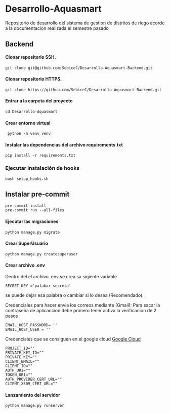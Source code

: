 
# Desarrollo-Aquasmart
Repositorio de desarrollo del sistema de gestion de distritos de riego acorde a la documentacion realizada el semestre pasado
## Backend

#### Clonar repositorio SSH.

    git clone git@github.com:SebiceC/Desarrollo-Aquasmart-Backend.git

#### Clonar repositorio HTTPS.

    git clone https://github.com/SebiceC/Desarrollo-Aquasmart-Backend.git

#### Entrar a la carpeta del proyecto

    cd Desarrollo-Aquasmart

#### Crear entorno virtual   

     python -m venv venv

#### Instalar las dependencias del archivo requirements.txt

    pip install -r requirements.txt


### Ejecutar instalación de hooks

    bash setup_hooks.sh


## Instalar pre-commit
    pre-commit install
    pre-commit run --all-files


#### Ejecutar las migraciones

    python manage.py migrate

#### Crear SuperUsuario

    python manage.py createsuperuser

#### Crear archivo .env
Dentro del el archivo .env se crea sa sigiente variable

    SECRET_KEY ='palabar secreta'

se puede dejar esa palabra o cambiar si lo desea (Recomendado).

Credenciales para hacer envia los correos mediante (Gmail):
Para sacar la contraseña de aplicaccion debe primero tener activa la verificacion de 2 pasos

    EMAIL_HOST_PASSWORD= ''
    EMAIL_HOST_USER = ''

Credenciales que se consiguen en el google cloud
[Google Cloud](https://console.cloud.google.com/projectselector2/iam-admin/)

    PROJECT_ID=""
    PRIVATE_KEY_ID=""
    PRIVATE_KEY=""
    CLIENT_EMAIL=""
    CLIENT_ID=""
    AUTH_URI=""
    TOKEN_URI=""
    AUTH_PROVIDER_CERT_URL=""
    CLIENT_X509_CERT_URL=""

#### Lanzamiento del servidor

    python manage.py runserver
